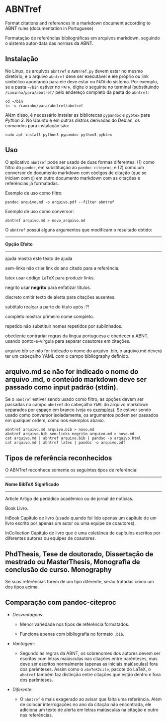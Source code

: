 # ABNTref

Format citations and references in a markdown document according to ABNT rules
(documentation in Portuguese)

Formatação de referências bibliográficas em arquivos markdown, seguindo
o sistema autor-data das normas da ABNT.

## Instalação

No Linux, os arquivos `abntref` e `ABNTref.py` devem estar no mesmo diretório,
e o arquivo `abntref` deve ser executável e ele próprio ou link simbólico
apontando para ele deve estar no `PATH` do sistema. Por exemplo, se a pasta
`~/bin` estiver no `PATH`, digite o seguinte no terminal (substituindo
`/caminho/para/abntref/` pelo endereço completo da pasta do `abntref`:

```
cd ~/bin
ln -s /caminho/para/abntref/abntref
```

Além disso, é necessário instalar as bibliotecas `pypandoc` e `pybtex` para
*Python 3*. No Ubuntu e em outras distros derivadas do Debian, os comandos para
instalação são:

```
sudo apt install python3-pypandoc python3-pybtex
```

## Uso

O aplicativo `abntref` pode ser usado de duas formas diferentes: (1) como
filtro do `pandoc`, em substituição ao `pandoc-citeproc`; e (2) como um conversor de
documento markdown com códigos de citação (que se iniciam com `@`) em outro
documento markdown com as citações e referências já formatadas.

Exemplo de uso como filtro:

```
pandoc arquivo.md -o arquivo.pdf --filter abntref
```

Exemplo de uso como conversor:

```
abntref arquivo.md > novo_arquivo.md
```

O `abntref` possui alguns argumentos que modificam o resultado obtido:


 -------------------------------------------------------------------------
 **Opção**     **Efeito**
 ------------  -----------------------------------------------------------
 ajuda         mostra este texto de ajuda

 sem-links     não criar link do ano citado para a referência.

 latex         usar código LaTeX para produzir links.

 negrito       usar **negrito** para enfatizar títulos.

 discreto      omitir texto de alerta para citações ausentes.

 subtítulo     realçar a parte do título após :?!

 completo      mostrar primeiro nome completo.

 repetido      não substituir nomes repetidos por sublinhados.

 obediente     contrariar regras da língua portuguesa e obedecer a
               ABNT, usando ponto-e-vírgula para separar coautores
               em citações.

 arquivo.bib   se não for indicado o nome do arquivo .bib, o
               arquivo.md deverá ter um cabeçalho YAML com o campo
               bibliography definido.

 arquivo.md    se não for indicado o nome do arquivo .md, o conteúdo
               markdown deve ser passado como input padrão (stdin).
 -------------------------------------------------------------------------


Se o `abntref` estiver sendo usado como filtro, as opções devem ser passadas no
campo `abntref` do cabeçalho `YAML` do arquivo markdown separados por espaço em
branco (veja os [exemplos](https://github.com/jalvesaq/abntref/exemplos)).
Se estiver sendo usado como conversor isoladamente, os argumentos podem ser
passados em qualquer ordem, como nos exemplos abaixo.

```
abntref arquivo.md arquivo.bib > novo.md
abntref arquivo.bib sem-links negrito arquivo.md > novo.md
cat arquivo.md | abntref arquivo.bib | pandoc -o arquivo.html
cat arquivo.md | abntref latex | pandoc -o arquivo.pdf
```

## Tipos de referência reconhecidos

O ABNTref reconhece somente os seguintes tipos de referência:

 -------------------------------------------------------------------------
 **Nome BibTeX**   **Significado**
 ----------------  -------------------------------------------------------
 Article           Artigo de periódico acadêmico ou de jornal de notícias.

 Book              Livro.

 InBook            Capítulo de livro (usado quando foi lido apenas um
                   capítulo de um livro escrito por apenas um autor ou
                   uma equipe de coautores).

 InCollection      Capítulo de livro que é uma coletânea de capítulos
                   escritos por diferentes autores ou equipes de
                   coautores.

 PhdThesis,        Tese de doutorado, Dissertação de mestrado ou
 MasterThesis,     Monografia de conclusão de curso.
 Monography
 -------------------------------------------------------------------------

Se suas referências forem de um tipo diferente, serão tratadas como um dos tipos acima.

## Comparação com pandoc-citeproc

  - *Desvantagens*:
 
    - Menor variedade nos tipos de referência formatados.

    - Funciona apenas com bibliografia no formato `.bib`.

  - *Vantagem*:

    - Segundo as regras da ABNT, os sobrenomes dos autores devem ser escritos
      com letras maiúsculas nas citações entre parênteses, mas deve ser
      escritos normalmente (apenas as iniciais maiúsculas) fora dos
      parênteses. Assim como o `abnTeX2cite`, pacote do LaTeX, o `abntref`
      também faz distinção entre citações que estão dentro e fora dos
      parênteses.

  - *Diferente*:

    - O `abntref` é mais exagerado ao avisar que falta uma referência. Além de
      colocar interrogações no ano da citação não encontrada, ele adiciona um
      texto de alerta em letras maiúsculas na citação e outro nas referências.

